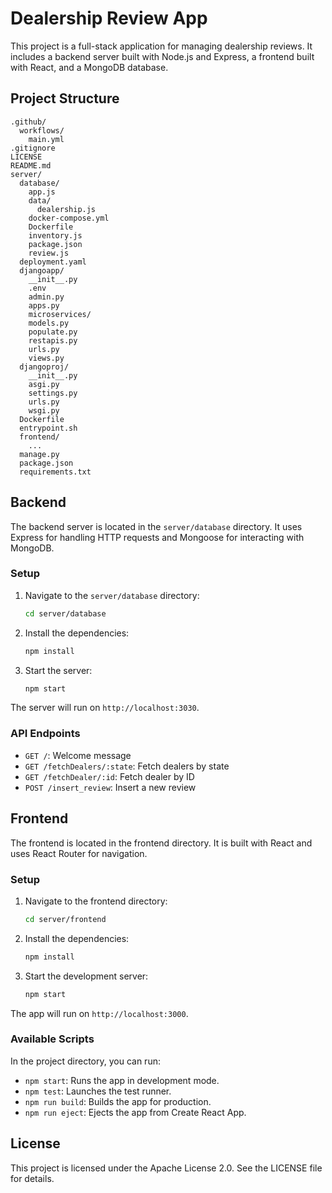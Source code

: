 # Dealership Review App

This project is a full-stack application for managing dealership reviews. It includes a backend server built with Node.js and Express, a frontend built with React, and a MongoDB database.

## Project Structure

```
.github/
  workflows/
    main.yml
.gitignore
LICENSE
README.md
server/
  database/
    app.js
    data/
      dealership.js
    docker-compose.yml
    Dockerfile
    inventory.js
    package.json
    review.js
  deployment.yaml
  djangoapp/
    __init__.py
    .env
    admin.py
    apps.py
    microservices/
    models.py
    populate.py
    restapis.py
    urls.py
    views.py
  djangoproj/
    __init__.py
    asgi.py
    settings.py
    urls.py
    wsgi.py
  Dockerfile
  entrypoint.sh
  frontend/
    ...
  manage.py
  package.json
  requirements.txt
```

## Backend

The backend server is located in the `server/database` directory. It uses Express for handling HTTP requests and Mongoose for interacting with MongoDB.

### Setup

1. Navigate to the `server/database` directory:
   ```sh
   cd server/database
   ```

2. Install the dependencies:
   ```sh
   npm install
   ```

3. Start the server:
   ```sh
   npm start
   ```

The server will run on `http://localhost:3030`.

### API Endpoints

- `GET /`: Welcome message
- `GET /fetchDealers/:state`: Fetch dealers by state
- `GET /fetchDealer/:id`: Fetch dealer by ID
- `POST /insert_review`: Insert a new review

## Frontend

The frontend is located in the frontend directory. It is built with React and uses React Router for navigation.

### Setup

1. Navigate to the frontend directory:
   ```sh
   cd server/frontend
   ```

2. Install the dependencies:
   ```sh
   npm install
   ```

3. Start the development server:
   ```sh
   npm start
   ```

The app will run on `http://localhost:3000`.

### Available Scripts

In the project directory, you can run:

- `npm start`: Runs the app in development mode.
- `npm test`: Launches the test runner.
- `npm run build`: Builds the app for production.
- `npm run eject`: Ejects the app from Create React App.

## License

This project is licensed under the Apache License 2.0. See the LICENSE file for details.
